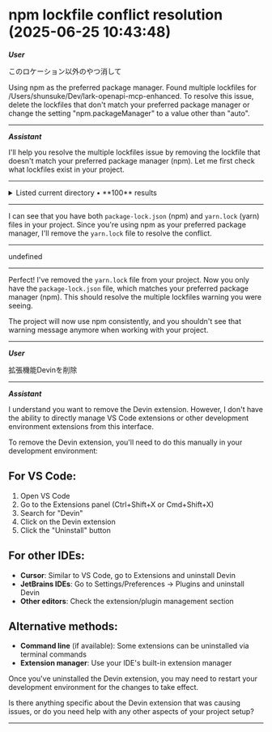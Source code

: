 <!-- Generated by SpecStory -->

# npm lockfile conflict resolution (2025-06-25 10:43:48)

_**User**_

このロケーション以外のやつ消して

Using npm as the preferred package manager. Found multiple lockfiles for /Users/shunsuke/Dev/lark-openapi-mcp-enhanced. To resolve this issue, delete the lockfiles that don't match your preferred package manager or change the setting "npm.packageManager" to a value other than "auto".

---

_**Assistant**_

I'll help you resolve the multiple lockfiles issue by removing the lockfile that doesn't match your preferred package manager (npm). Let me first check what lockfiles exist in your project.


---

<details>
            <summary>Listed current directory • **100** results</summary>
        
| Name |
|-------|
| 📁 `.git` |
| 📄 `yarn.lock` |
| 📁 `.specstory` |
| 📄 `.cursorindexingignore` |
| 📄 `youtube-crm-implementation-summary.md` |
| 📄 `youtube-integration.json` |
| 📄 `tsconfig.json` |
| 📄 `user-access-token-guide.md` |
| 📄 `user-token-implementation.md` |
| 📄 `views-dashboards.json` |
| 📄 `what-is-mcp-tool.md` |
| 📄 `youtube-crm-analytics-implementation.md` |
| 📁 `tests` |
| 📄 `test-genesis.py` |
| 📄 `submission-checklist.md` |
| 📄 `system-test-report.md` |
| 📄 `table-schemas.json` |
| 📄 `test-agent-with-tools.js` |
| 📄 `test-chat-agent.js` |
| 📄 `test-cms-sfa-agent.py` |
| 📄 `test-current-permissions.sh` |
| 📄 `test-genesis-v2.py` |
| 📁 `src` |
| 📄 `structured-parsed.json` |
| 📄 `setup-crm-relationships.py` |
| 📄 `setup-cursor-mcp.sh` |
| 📁 `sales-automation` |
| 📄 `quick-deploy.sh` |
| 📄 `quick-start-checklist.md` |
| 📄 `quick-user-token-solution.md` |
| 📄 `run-cms-sfa-agent.sh` |
| 📄 `run-mcp-example.sh` |
| 📄 `run-mcp.sh` |
| 📄 `run-openai-agent.sh` |
| 📁 `prompt-management` |
| 📄 `permissions-matrix.md` |
| 📄 `permissions-quick-add-v2.md` |
| 📄 `permissions-quick-add.md` |
| 📄 `permissions-valid-import.md` |
| 📄 `prompt-genesis-agent.py` |
| 📄 `package-lock.json` |
| 📄 `package.json` |
| 📄 `parsed-requirements.json` |
| 📄 `permissions-import-examples.md` |
| 📄 `mcp-tool-agent.py` |
| 📄 `mcp-tools-demo.md` |
| 📄 `new-app-permission-setup.md` |
| 📄 `new-app-setup.md` |
| 📄 `official-lark-mcp-guide.md` |
| 📄 `official-lark-permissions.md` |
| 📄 `openai-agent-creator.py` |
| 📄 `openai-agents-lark-sfa.py` |
| 📄 `lark-cli-login.js` |
| 📄 `lark-console-setup-guide.md` |
| 📄 `lark-developer-console-guide.md` |
| 📄 `lark-feature-config.md` |
| 📄 `lark-workspace-integration.ts` |
| 📄 `mcp-document-creation-guide.md` |
| 📄 `final-implementation-status.md` |
| 📄 `implement-crm-in-youtube-base.py` |
| 📄 `implementation-guide.md` |
| 📄 `japanese-localization.json` |
| 📄 `jest.config.js` |
| 📄 `lark-app-setup.md` |
| 📄 `lark-base-automation-scripts.js` |
| 📄 `lark-base-dashboard-formulas.js` |
| 📄 `document-permission-setup.md` |
| 📄 `domain-correction-guide.md` |
| 📄 `enhanced-mcp-agent.py` |
| 📄 `error-handling-guide.md` |
| 📄 `error-troubleshooting.md` |
| 📄 `examine_base.py` |
| 📄 `execute-crm-creation.md` |
| 📁 `docs` |
| 📄 `deploy-lark-workspace-bot.js` |
| 📁 `crm-email-calendar` |
| 📄 `crm-system-design.md` |
| 📄 `crm-system-status.md` |
| 📄 `current-permissions-analysis.md` |
| 📄 `current-permissions-status.md` |
| 📄 `cursor-mcp-integration-guide.md` |
| 📄 `dashboard-views-config.json` |
| 📄 `context-generation-preprompt.md` |
| 📄 `create-base-example.md` |
| 📄 `create-bases.sh` |
| 📄 `create-crm-system.md` |
| 📄 `create-document-test.md` |
| 📄 `bot-configuration.md` |
| 📄 `claude-desktop-integration-guide.md` |
| 📄 `claude-desktop-restart-guide.md` |
| 📄 `cms-sfa-agent-guide.md` |
| 📄 `cms-sfa-agent.py` |
| 📄 `complete-bot-setup-guide.md` |
| 📄 `config-larksuite-corrected.json` |
| 📄 `config-new-app.json` |
| 📄 `config-user-token.json` |
| 📄 `app-submission-form.md` |
| 📄 `automation-rules.json` |
| 📄 `base-design-with-mcp.md` |
| 📄 `base-integration-guide.md` |

</details>

---

I can see that you have both `package-lock.json` (npm) and `yarn.lock` (yarn) files in your project. Since you're using npm as your preferred package manager, I'll remove the `yarn.lock` file to resolve the conflict.


---

undefined

---

Perfect! I've removed the `yarn.lock` file from your project. Now you only have the `package-lock.json` file, which matches your preferred package manager (npm). This should resolve the multiple lockfiles warning you were seeing.

The project will now use npm consistently, and you shouldn't see that warning message anymore when working with your project.

---

_**User**_

拡張機能Devinを削除

---

_**Assistant**_

I understand you want to remove the Devin extension. However, I don't have the ability to directly manage VS Code extensions or other development environment extensions from this interface.

To remove the Devin extension, you'll need to do this manually in your development environment:

## For VS Code:
1. Open VS Code
2. Go to the Extensions panel (Ctrl+Shift+X or Cmd+Shift+X)
3. Search for "Devin"
4. Click on the Devin extension
5. Click the "Uninstall" button

## For other IDEs:
- **Cursor**: Similar to VS Code, go to Extensions and uninstall Devin
- **JetBrains IDEs**: Go to Settings/Preferences → Plugins and uninstall Devin
- **Other editors**: Check the extension/plugin management section

## Alternative methods:
- **Command line** (if available): Some extensions can be uninstalled via terminal commands
- **Extension manager**: Use your IDE's built-in extension manager

Once you've uninstalled the Devin extension, you may need to restart your development environment for the changes to take effect.

Is there anything specific about the Devin extension that was causing issues, or do you need help with any other aspects of your project setup?

---

